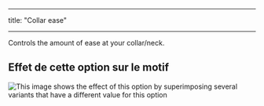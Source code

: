 - - -
title: "Collar ease"
- - -

Controls the amount of ease at your collar/neck.

## Effet de cette option sur le motif

![This image shows the effect of this option by superimposing several variants that have a different value for this option](huey_collarease_sample.svg "Effect of this option on the pattern")

